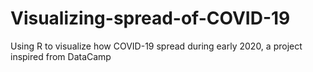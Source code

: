 # Visualizing-spread-of-COVID-19
Using R to visualize how COVID-19 spread during early 2020,  a project inspired from DataCamp
